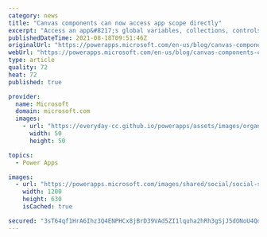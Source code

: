 ```yaml
---
category: news
title: "Canvas components can now access app scope directly"
excerpt: "Access an app&#8217;s global variables, collections, controls, and tabular data sources directly from within a canvas component, without needing to pass everything through component properties.  Great for formula and UI reuse within an app."
publishedDateTime: 2021-08-18T09:51:46Z
originalUrl: "https://powerapps.microsoft.com/en-us/blog/canvas-components-can-now-access-app-scope-directly/"
webUrl: "https://powerapps.microsoft.com/en-us/blog/canvas-components-can-now-access-app-scope-directly/"
type: article
quality: 72
heat: 72
published: true

provider:
  name: Microsoft
  domain: microsoft.com
  images:
    - url: "https://everyday-cc.github.io/powerapps/assets/images/organizations/microsoft.com-50x50.jpg"
      width: 50
      height: 50

topics:
  - Power Apps

images:
  - url: "https://powerapps.microsoft.com/images/shared/social/social-share-post-ignite.png"
    width: 1200
    height: 630
    isCached: true

secured: "3sT64qf1HrA6Ihz3Q4ENPHCx8jBrD39VAd5ZI1lquha2hRh3gSjJ5dONoU4QdMw25pm3EhEZ7M0psi+orHM8r29FX4Swoyo588q2NumK0pYQrBpm5WnWjRiHI9jUslRxhpHe1B59O5SmnHJJ+HlbRORu76DYvP2vATcvCBuWrLIGKB6IDTiOw0hPJkB/ahH+OIpQY5VlKJg03+ijBVepb+XKN8IrHKOhIrUH0OXOBILC/mzGZXaOCkOQkxHytOv150VMwRikRJxZ0/qWj/aI9vl7+j3YrNh+KQdIcpILukeWzKKi1tgRtsj8DKzvRK2jvCeka8bHq+GC0I7Vz75aeOfBw8T+kNJ0VGkcnN2p654=;b1mVblVLBWwgSIYYbSSQvw=="
---
```


